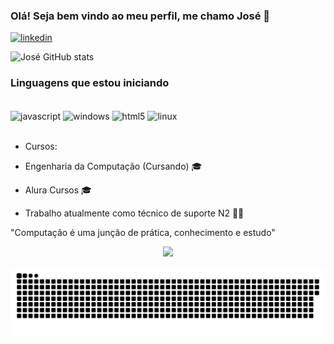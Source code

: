 
### Olá! Seja bem vindo ao meu perfil, me chamo José 👋

[![linkedin](https://img.shields.io/badge/LinkedIn-0077B5?style=for-the-badge&logo=linkedin&logoColor=white)](https://www.linkedin.com/in/enoque-sousa-bb89aa168/)

![José GitHub stats](https://github-readme-stats.vercel.app/api?username=SousaDev97&show_icons=true&bg_color=00000000)

### Linguagens que estou iniciando

<div style="display: inline_block"><br/>
    <img align="center" alt="javascript" src="https://img.shields.io/badge/JavaScript-F7DF1E?style=for-the-badge&logo=javascript&logoColor=black" />
    <img align="center" alt="windows" src="https://img.shields.io/badge/Windows-0078D6?style=for-the-badge&logo=windows&logoColor=white" />
    <img align="center" alt="html5" src="https://img.shields.io/badge/HTML5-E34F26?style=for-the-badge&logo=html5&logoColor=white" />
    <img align="center" alt="linux" src="https://img.shields.io/badge/Linux-FCC624?style=for-the-badge&logo=linux&logoColor=black" />
   
</div><br/>

- Cursos:

- Engenharia da Computação (Cursando) 🎓

- Alura Cursos 🎓

- Trabalho atualmente como técnico de suporte N2 👨‍💻

"Computação é uma junção de prática, conhecimento e estudo"
<p align="center">   <img alingn="center" src="https://profile-counter.glitch.me/SousaDev97/count.svg" /></p>

![snake gif](https://github.com/SousaDev97/SousaDev97/blob/output/github-contribution-grid-snake.svg)
